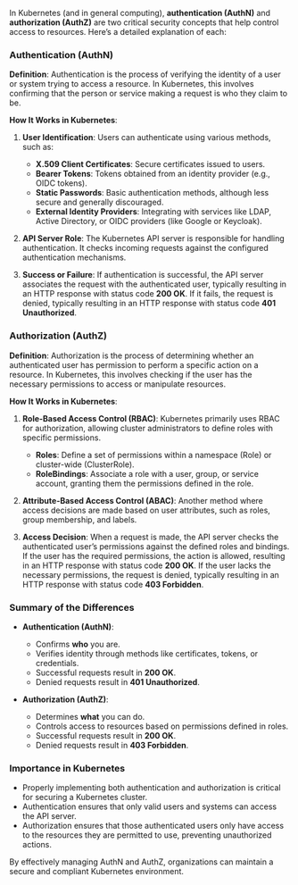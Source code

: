In Kubernetes (and in general computing), **authentication (AuthN)** and **authorization (AuthZ)** are two critical security concepts that help control access to resources. Here’s a detailed explanation of each:

### Authentication (AuthN)

**Definition**: Authentication is the process of verifying the identity of a user or system trying to access a resource. In Kubernetes, this involves confirming that the person or service making a request is who they claim to be.

**How It Works in Kubernetes**:
1. **User Identification**: Users can authenticate using various methods, such as:
   - **X.509 Client Certificates**: Secure certificates issued to users.
   - **Bearer Tokens**: Tokens obtained from an identity provider (e.g., OIDC tokens).
   - **Static Passwords**: Basic authentication methods, although less secure and generally discouraged.
   - **External Identity Providers**: Integrating with services like LDAP, Active Directory, or OIDC providers (like Google or Keycloak).

2. **API Server Role**: The Kubernetes API server is responsible for handling authentication. It checks incoming requests against the configured authentication mechanisms.

3. **Success or Failure**: If authentication is successful, the API server associates the request with the authenticated user, typically resulting in an HTTP response with status code **200 OK**. If it fails, the request is denied, typically resulting in an HTTP response with status code **401 Unauthorized**.

### Authorization (AuthZ)

**Definition**: Authorization is the process of determining whether an authenticated user has permission to perform a specific action on a resource. In Kubernetes, this involves checking if the user has the necessary permissions to access or manipulate resources.

**How It Works in Kubernetes**:
1. **Role-Based Access Control (RBAC)**: Kubernetes primarily uses RBAC for authorization, allowing cluster administrators to define roles with specific permissions.
   - **Roles**: Define a set of permissions within a namespace (Role) or cluster-wide (ClusterRole).
   - **RoleBindings**: Associate a role with a user, group, or service account, granting them the permissions defined in the role.

2. **Attribute-Based Access Control (ABAC)**: Another method where access decisions are made based on user attributes, such as roles, group membership, and labels.

3. **Access Decision**: When a request is made, the API server checks the authenticated user’s permissions against the defined roles and bindings. If the user has the required permissions, the action is allowed, resulting in an HTTP response with status code **200 OK**. If the user lacks the necessary permissions, the request is denied, typically resulting in an HTTP response with status code **403 Forbidden**.

### Summary of the Differences

- **Authentication (AuthN)**:
  - Confirms **who** you are.
  - Verifies identity through methods like certificates, tokens, or credentials.
  - Successful requests result in **200 OK**.
  - Denied requests result in **401 Unauthorized**.

- **Authorization (AuthZ)**:
  - Determines **what** you can do.
  - Controls access to resources based on permissions defined in roles.
  - Successful requests result in **200 OK**.
  - Denied requests result in **403 Forbidden**.

### Importance in Kubernetes

- Properly implementing both authentication and authorization is critical for securing a Kubernetes cluster.
- Authentication ensures that only valid users and systems can access the API server.
- Authorization ensures that those authenticated users only have access to the resources they are permitted to use, preventing unauthorized actions.

By effectively managing AuthN and AuthZ, organizations can maintain a secure and compliant Kubernetes environment.
